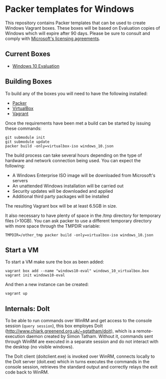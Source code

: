 # Packer templates for Windows

This repository contains Packer templates that can be used to create Windows Vagrant boxes. These boxes will be based on Evaluation copies of Windows which will expire after 90 days. Please be sure to consult and comply with [Microsoft's licensing agreements](https://www.microsoft.com/en-us/evalcenter/evaluate-windows-10-enterprise).

## Current Boxes

* [Windows 10 Evaluation](https://atlas.hashicorp.com/inclusivedesign/boxes/windows10-eval)

## Building Boxes

To build any of the boxes you will need to have the following installed:

* [Packer](https://www.packer.io/)
* [VirtualBox](https://www.virtualbox.org/)
* [Vagrant](https://www.vagrantup.com/)

Once the requirements have been met a build can be started by issuing these commands:

```
git submodule init
git submodule update
packer build -only=virtualbox-iso windows_10.json
```

The build process can take several hours depending on the type of hardware and network connection being used. You can expect the following:
* A Windows Enterprise ISO image will be downloaded from Microsoft's servers
* An unattended Windows installation will be carried out
* Security updates will be downloaded and applied
* Additional third party packages will be installed

The resulting Vagrant box will be at least 6.5GB in size. 

It also necessary to have plenty of space in the /tmp directory for temporary files (>10GB). You can ask packer to use a different temporary directory with more space through the TMPDIR variable:

```
TMPDIR=/other_tmp packer build -only=virtualbox-iso windows_10.json
```

## Start a VM 

To start a VM make sure the box as been added:

```
vagrant box add --name "windows10-eval" windows_10_virtualbox.box
vagrant init windows10-eval
```

And then a new instance can be created:

```
vagrant up
```

## Internals: DoIt

To be able to run commands over WinRM and get access to the console session (`query session`), this box employes DoIt (http://www.chiark.greenend.org.uk/~sgtatham/doit), which is a remote-execution daemon created by Simon Tatham. Without it, commands sent through WinRM are executed in a separate session and do not interact with the desktop (no visible windows).

The DoIt client (doitclient.exe) is invoked over WinRM, connects locally to the DoIt server (doit.exe) which in turns executes the commands in the console session, retrieves the standard output and correctly relays the exit code back to WinRM.
